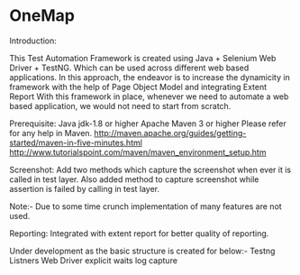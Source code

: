 # OneMap

Introduction:

This Test Automation Framework is created using Java + Selenium Web Driver + TestNG. Which can be used across different web based applications. In this approach, the endeavor is to increase the dynamicity in framework with the help of Page Object Model and integrating Extent Report With this framework in place, whenever we need to automate a web based application, we would not need to start from scratch.

Prerequisite:
Java jdk-1.8 or higher
Apache Maven 3 or higher
Please refer for any help in Maven.
http://maven.apache.org/guides/getting-started/maven-in-five-minutes.html
http://www.tutorialspoint.com/maven/maven_environment_setup.htm

Screenshot:
Add two methods which capture the screenshot when ever it is called in test layer.
Also added method to capture screenshot while assertion is failed by calling in test layer.

Note:- Due to some time crunch implementation of many features are not used.

Reporting:
Integrated with extent report for better quality of reporting.

Under development as the basic structure is created for below:-
Testng Listners
Web Driver explicit waits
log capture

